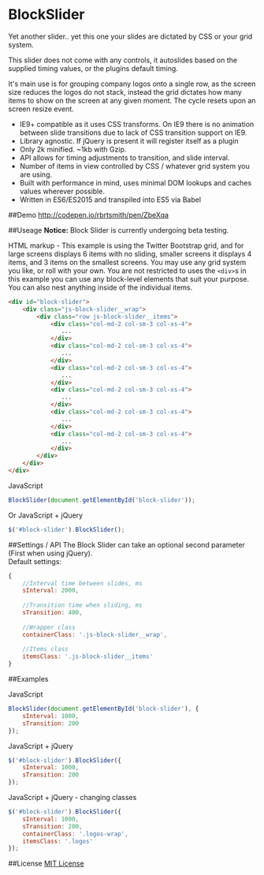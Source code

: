 # BlockSlider
Yet another slider.. yet this one your slides are dictated by CSS or your grid system.

This slider does not come with any controls, it autoslides based on the supplied timing values, or the plugins default timing.

It's main use is for grouping company logos onto a single row, as the screen size reduces the logos do not stack, instead the grid dictates how many items to show on the screen at any given moment.  The cycle resets upon an screen resize event.

* IE9+ compatible as it uses CSS transforms. On IE9 there is no animation between slide transitions due to lack of CSS transition support on IE9.
* Library agnostic.  If jQuery is present it will register itself as a plugin
* Only 2k minified. ~1kb with Gzip.
* API allows for timing adjustments to transition, and slide interval.
* Number of items in view controlled by CSS / whatever grid system you are using.
* Built with performance in mind, uses minimal DOM lookups and caches values wherever possible.
* Written in ES6/ES2015 and transpiled into ES5 via Babel

##Demo
http://codepen.io/rbrtsmith/pen/ZbeXqa

##Useage
**Notice:** Block Slider is currently undergoing beta testing.

HTML markup - This example is using the Twitter Bootstrap grid, and for large screens displays 6 items with no sliding, smaller screens it displays 4 items, and 3 items on the smallest screens.  You may use any grid system you like, or roll with your own.
You are not restricted to uses the `<div>`s in this example you can use any block-level elements that suit your purpose.  You can also nest anything inside of the individual items.
```html
<div id="block-slider">
    <div class="js-block-slider__wrap">
        <div class="row js-block-slider__items">
            <div class="col-md-2 col-sm-3 col-xs-4">
               ...
            </div>
            <div class="col-md-2 col-sm-3 col-xs-4">
               ...
            </div>
            <div class="col-md-2 col-sm-3 col-xs-4">
               ...
            </div>
            <div class="col-md-2 col-sm-3 col-xs-4">
               ...
            </div>
            <div class="col-md-2 col-sm-3 col-xs-4">
               ...
            </div>
            <div class="col-md-2 col-sm-3 col-xs-4">
               ...
            </div>
        </div>                    
    </div>                    
</div>
```

JavaScript
```javascript
BlockSlider(document.getElementById('block-slider'));
```

Or JavaScript + jQuery
```javascript
$('#block-slider').BlockSlider();
```

##Settings / API
The Block Slider can take an optional second parameter (First when using jQuery).  
Default settings:
```javascript
{
    //Interval time between slides, ms
    sInterval: 2000,
    
    //Transition time when sliding, ms
    sTransition: 400,
    
    //Wrapper class
    containerClass: '.js-block-slider__wrap',
    
    //Items class
    itemsClass: '.js-block-slider__items'
}
```

##Examples

JavaScript
```javascript
BlockSlider(document.getElementById('block-slider'), {
    sInterval: 1000,
    sTransition: 200
});
```

JavaScript + jQuery
```javascript
$('#block-slider').BlockSlider({
    sInterval: 1000,
    sTransition: 200
});
```

JavaScript + jQuery - changing classes
```javascript
$('#block-slider').BlockSlider({
    sInterval: 1000,
    sTransition: 200,
    containerClass: '.logos-wrap',
    itemsClass: '.logos'
});
```

##License
[MIT License](http://opensource.org/licenses/MIT)
